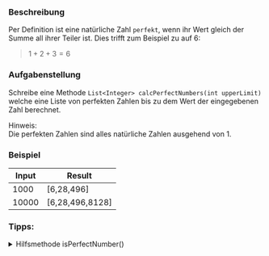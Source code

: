 ### Beschreibung

Per Definition ist eine natürliche Zahl `perfekt`, wenn ihr Wert gleich der Summe all ihrer Teiler ist. Dies trifft zum Beispiel zu auf 6:

> $1+2+3=6$

### Aufgabenstellung

Schreibe eine Methode `List<Integer> calcPerfectNumbers(int upperLimit)`
welche eine Liste von perfekten Zahlen bis zu dem Wert der eingegebenen Zahl berechnet.
<br>

Hinweis: <br>
Die perfekten Zahlen sind alles natürliche Zahlen ausgehend von 1.

### Beispiel

| Input | Result          |
| ----- |-----------------|
| 1000  | [6,28,496]      |
| 10000 | [6,28,496,8128] |

### Tipps:
<details>
  <summary>Hilfsmethode isPerfectNumber()</summary>
    Benutze eine Hilfsmethode, welche alle Teiler bis zur Hälfte des oberen Limits überprüft.
</details>



